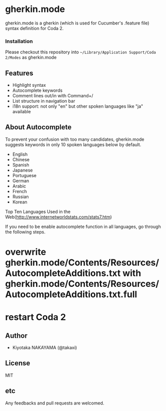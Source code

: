 # gherkin.mode

gherkin.mode is a gherkin (which is used for Cucumber's .feature file) syntax definition for Coda 2. 

### Installation

Please checkout this repository into `~/Library/Application Support/Coda 2/Modes` as gherkin.mode 

## Features
* Highlight syntax
* Autocomplete keywords
* Comment lines out/in with Command+/
* List structure in navigation bar
* i18n support: not only "en" but other spoken languages like "ja" available

## About Autocomplete

To prevent your confusion with too many candidates, gherkin.mode suggests keywords in only 10 spoken languages below by default.

* English
* Chinese
* Spanish
* Japanese
* Portuguese
* German
* Arabic
* French
* Russian
* Korean

Top Ten Languages Used in the Web(http://www.internetworldstats.com/stats7.htm)


If you need to be enable autocomplete function in all languages, go through the following steps.

# overwrite gherkin.mode/Contents/Resources/AutocompleteAdditions.txt with gherkin.mode/Contents/Resources/AutocompleteAdditions.txt.full
# restart Coda 2

## Author

* Kiyotaka NAKAYAMA (@takaxi)

## License

MIT

## etc

Any feedbacks and pull requests are welcomed.